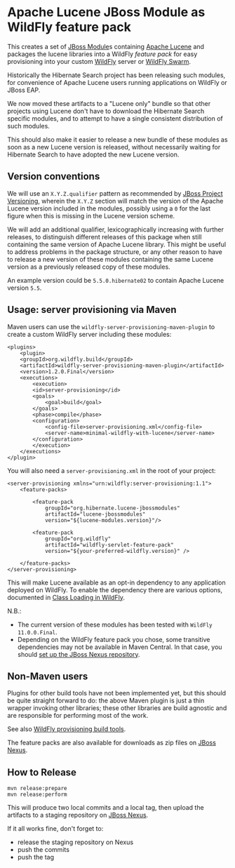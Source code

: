 Apache Lucene JBoss Module as WildFly feature pack
==================================================

This creates a set of [JBoss Module](https://jboss-modules.github.io/jboss-modules/manual/)s containing [Apache Lucene](http://lucene.apache.org)
and packages the lucene libraries into a WildFly *feature pack* for easy provisioning into your custom [WildFly](http://wildfly.org/) server or [WildFly Swarm](http://wildfly-swarm.io/).

Historically the Hibernate Search project has been releasing such modules, for convenience of Apache Lucene
users running applications on WildFly or JBoss EAP.

We now moved these artifacts to a "Lucene only" bundle so that other projects using Lucene don't have to
download the Hibernate Search specific modules, and to attempt to have a single consistent distribution
of such modules.

This should also make it easier to release a new bundle of these modules as soon as a new Lucene version
is released, without necessarily waiting for Hibernate Search to have adopted the new Lucene version.

## Version conventions

We will use an `X.Y.Z.qualifier` pattern as recommended by [JBoss Project Versioning](https://developer.jboss.org/wiki/JBossProjectVersioning),
wherein the `X.Y.Z` section will match the version of the Apache Lucene version included in the modules,
possibly using a `0` for the last figure when this is missing in the Lucene version scheme.

We will add an additional qualifier, lexicographically increasing with further releases, to distinguish
different releases of this package when still containing the same version of Apache Lucene library.
This might be useful to address problems in the package structure, or any other reason to have
to release a new version of these modules containing the same Lucene version as a previously
released copy of these modules.

An example version could be `5.5.0.hibernate02` to contain Apache Lucene version `5.5`.

## Usage: server provisioning via Maven

Maven users can use the `wildfly-server-provisioning-maven-plugin` to create a custom WildFly server including these modules:

	<plugins>
		<plugin>
		<groupId>org.wildfly.build</groupId>
		<artifactId>wildfly-server-provisioning-maven-plugin</artifactId>
		<version>1.2.0.Final</version>
		<executions>
			<execution>
			<id>server-provisioning</id>
			<goals>
				<goal>build</goal>
			</goals>
			<phase>compile</phase>
			<configuration>
				<config-file>server-provisioning.xml</config-file>
				<server-name>minimal-wildfly-with-lucene</server-name>
			</configuration>
			</execution>
		</executions>
	</plugin>

You will also need a `server-provisioning.xml` in the root of your project:

	<server-provisioning xmlns="urn:wildfly:server-provisioning:1.1">
		<feature-packs>
	
			<feature-pack
				groupId="org.hibernate.lucene-jbossmodules"
				artifactId="lucene-jbossmodules"
				version="${lucene-modules.version}"/>
	
			<feature-pack
				groupId="org.wildfly"
				artifactId="wildfly-servlet-feature-pack"
				version="${your-preferred-wildfly.version}" />
	
		</feature-packs>
	</server-provisioning>

This will make Lucene available as an opt-in dependency to any application deployed on WildFly.
To enable the dependency there are various options, documented in [Class Loading in WildFly](https://docs.jboss.org/author/display/WFLY/Class+Loading+in+WildFly).

N.B.:

* The current version of these modules has been tested with `WildFly 11.0.0.Final`.
* Depending on the WildFly feature pack you chose, some transitive dependencies may not be available in Maven Central.
  In that case, you should [set up the JBoss Nexus repository](https://developer.jboss.org/wiki/MavenGettingStarted-Users).

## Non-Maven users

Plugins for other build tools have not been implemented yet, but this should be quite straight forward to do: the above Maven plugin is just a thin wrapper invoking other libraries; these other libraries are build agnostic and are responsible for performing most of the work.

See also [WildFly provisioning build tools](https://github.com/wildfly/wildfly-build-tools).

The feature packs are also available for downloads as zip files on [JBoss Nexus](https://repository.jboss.org/nexus/index.html#welcome).

## How to Release

    mvn release:prepare
    mvn release:perform

This will produce two local commits and a local tag, then upload the artifacts to a staging repository on [JBoss Nexus](https://repository.jboss.org/nexus/index.html#welcome).

If it all works fine, don't forget to:

 * release the staging repository on Nexus
 * push the commits
 * push the tag

